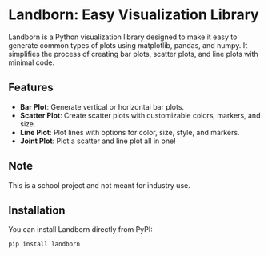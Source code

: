 # Landborn: Easy Visualization Library

Landborn is a Python visualization library designed to make it easy to generate common types of plots using matplotlib, pandas, and numpy. It simplifies the process of creating bar plots, scatter plots, and line plots with minimal code.

## Features

- **Bar Plot**: Generate vertical or horizontal bar plots.
- **Scatter Plot**: Create scatter plots with customizable colors, markers, and size.
- **Line Plot**: Plot lines with options for color, size, style, and markers.
- **Joint Plot**: Plot a scatter and line plot all in one!

## Note

This is a school project and not meant for industry use.

## Installation

You can install Landborn directly from PyPI:

```bash
pip install landborn
```
